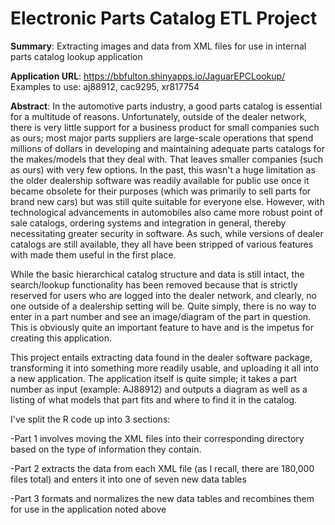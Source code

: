 # Electronic Parts Catalog ETL Project

<b>Summary</b>:  Extracting images and data from XML files for use in internal parts catalog lookup application

<b>Application URL</b>:  https://bbfulton.shinyapps.io/JaguarEPCLookup/
Examples to use:  aj88912, cac9295, xr817754

<b>Abstract</b>:  In the automotive parts industry, a good parts catalog is essential for a multitude of reasons.  Unfortunately, outside of the dealer network, there is very little support for a business product for small companies such as ours; most major parts suppliers are large-scale operations that spend millions of dollars in developing and maintaining adequate parts catalogs for the makes/models that they deal with.  That leaves smaller companies (such as ours) with very few options.  In the past, this wasn't a huge limitation as the older dealership software was readily available for public use once it became obsolete for their purposes (which was primarily to sell parts for brand new cars) but was still quite suitable for everyone else.  However, with technological advancements in automobiles also came more robust point of sale catalogs, ordering systems and integration in general, thereby necessitating greater security in software.  As such, while versions of dealer catalogs are still available, they all have been stripped of various features with made them useful in the first place.

While the basic hierarchical catalog structure and data is still intact, the search/lookup functionality has been removed because that is strictly reserved for users who are logged into the dealer network, and clearly, no one outside of a dealership setting will be.  Quite simply, there is no way to enter in a part number and see an image/diagram of the part in question.  This is obviously quite an important feature to have and is the impetus for creating this application.

This project entails extracting data found in the dealer software package, transforming it into something more readily usable, and uploading it all into a new application.  The application itself is quite simple; it takes a part number as input (example: AJ88912) and outputs a diagram as well as a listing of what models that part fits and where to find it in the catalog.

I've split the R code up into 3 sections:

-Part 1 involves moving the XML files into their corresponding directory based on the type of information they contain.

-Part 2 extracts the data from each XML file (as I recall, there are 180,000 files total) and enters it into one of seven new data tables

-Part 3 formats and normalizes the new data tables and recombines them for use in the application noted above





